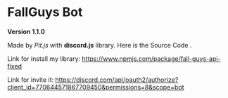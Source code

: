 # FallGuys Bot

**Version 1.1.0**

Made by *Pit.js* with **discord.js** library.
Here is the Source Code .

Link for install my library:
https://www.npmjs.com/package/fall-guys-api-fixed

Link for invite it:
https://discord.com/api/oauth2/authorize?client_id=770644571867709450&permissions=8&scope=bot

